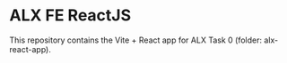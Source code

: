 # ALX FE ReactJS
This repository contains the Vite + React app for ALX Task 0 (folder: alx-react-app).

